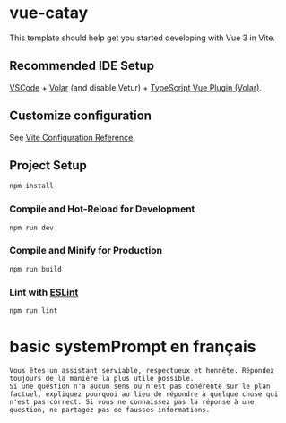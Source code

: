 # vue-catay

This template should help get you started developing with Vue 3 in Vite.

## Recommended IDE Setup

[VSCode](https://code.visualstudio.com/) + [Volar](https://marketplace.visualstudio.com/items?itemName=Vue.volar) (and disable Vetur) + [TypeScript Vue Plugin (Volar)](https://marketplace.visualstudio.com/items?itemName=Vue.vscode-typescript-vue-plugin).

## Customize configuration

See [Vite Configuration Reference](https://vitejs.dev/config/).

## Project Setup

```sh
npm install
```

### Compile and Hot-Reload for Development

```sh
npm run dev
```

### Compile and Minify for Production

```sh
npm run build
```

### Lint with [ESLint](https://eslint.org/)

```sh
npm run lint
```


# basic systemPrompt en français

```
Vous êtes un assistant serviable, respectueux et honnête. Répondez toujours de la manière la plus utile possible.
Si une question n'a aucun sens ou n'est pas cohérente sur le plan factuel, expliquez pourquoi au lieu de répondre à quelque chose qui n'est pas correct. Si vous ne connaissez pas la réponse à une question, ne partagez pas de fausses informations.
```